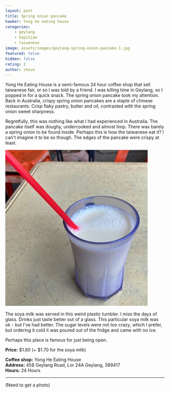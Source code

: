 ```yaml
---
layout: post
title: Spring onion pancake
hawker: Yong he eating house
categories: 
    - geylang
    - kopitiam
    - taiwanese
image: assets/images/geylang-spring-onion-pancake-1.jpg
featured: false
hidden: false
rating: 2
author: steve
---
```


Yong He Eating House is a semi-famous 24 hour coffee shop that sell taiwanese fair, or so I was told by a friend. I was killing time in Geylang, so I popped in for a quick snack. The spring onion pancake took my attention. Back in Australia, crispy spring onion pancakes are a staple of chinese restaurants. Crisp flaky pastry, butter and oil, contrasted with the spring onion sweet sharpness. 

Regretfully, this was nothing like what I had experienced in Australia. The pancake itself was doughy, undercooked and almost limp. There was barely a spring onion to be found inside. Perhaps this is how the taiwanese eat it? I can't imagine it to be so though. The edges of the pancake were crispy at least.

![Soya milk](/assets/images/geylang-spring-onion-pancake-2.jpg "Soya milk")

The soya milk was served in this weird plastic tumbler. I miss the days of glass. Drinks just taste better out of a glass. This particular soya milk was ok - but I've had better. The sugar levels were not too crazy, which I prefer, but ordering it cold it was poured out of the fridge and came with no ice.

Perhaps this place is famous for just being open.

**Price:** $1.80 (+ $1.70 for the soya milk)

**Coffee shop:** Yong He Eating House  
**Address:** 458 Geylang Road, Lor 24A Geylang, 389417  
**Hours:** 24 Hours

***  

(Need to get a photo)
